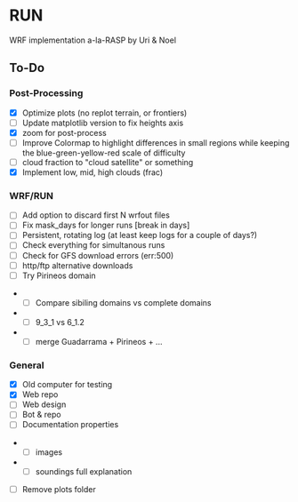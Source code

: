 # RUN
WRF implementation a-la-RASP by Uri & Noel

## To-Do
### Post-Processing
- [x] Optimize plots (no replot terrain, or frontiers)
- [ ] Update matplotlib version to fix heights axis
- [x] zoom for post-process
- [ ] Improve Colormap to highlight differences in small regions while keeping the blue-green-yellow-red scale of difficulty
- [ ] cloud fraction to "cloud satellite" or something
- [x] Implement low, mid, high clouds (frac)
### WRF/RUN
- [ ] Add option to discard first N wrfout files
- [ ] Fix mask_days for longer runs [break in days]
- [ ] Persistent, rotating log (at least keep logs for a couple of days?)
- [ ] Check everything for simultanous runs
- [ ] Check for GFS download errors (err:500)
- [ ] http/ftp alternative downloads
- [ ] Try Pirineos domain
- - [ ] Compare sibiling domains vs complete domains
- - [ ] 9_3_1 vs 6_1.2
- - [ ] merge Guadarrama + Pirineos + ...
### General
- [x] Old computer for testing
- [x] Web repo
- [ ] Web design
- [ ] Bot & repo
- [ ] Documentation properties
- - [ ] images
- - [ ] soundings full explanation
- [ ] Remove plots folder
